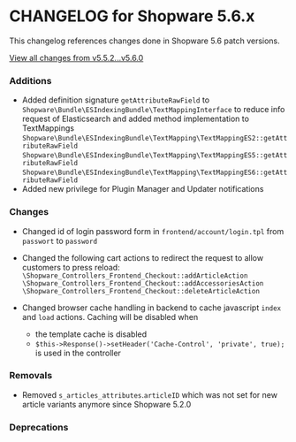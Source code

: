 # CHANGELOG for Shopware 5.6.x

This changelog references changes done in Shopware 5.6 patch versions.

[View all changes from v5.5.2...v5.6.0](https://github.com/shopware/shopware/compare/v5.5.2...v5.6.0)

### Additions

* Added definition signature `getAttributeRawField` to `Shopware\Bundle\ESIndexingBundle\TextMappingInterface` to reduce info request of 
    Elasticsearch and added method implementation to TextMappings
    `Shopware\Bundle\ESIndexingBundle\TextMapping\TextMappingES2::getAttributeRawField`
    `Shopware\Bundle\ESIndexingBundle\TextMapping\TextMappingES5::getAttributeRawField`
    `Shopware\Bundle\ESIndexingBundle\TextMapping\TextMappingES6::getAttributeRawField`
* Added new privilege for Plugin Manager and Updater notifications

### Changes

* Changed id of login password form in `frontend/account/login.tpl` from `passwort` to `password` 
* Changed the following cart actions to redirect the request to allow customers to press reload:
    `\Shopware_Controllers_Frontend_Checkout::addArticleAction`
    `\Shopware_Controllers_Frontend_Checkout::addAccessoriesAction`
    `\Shopware_Controllers_Frontend_Checkout::deleteArticleAction`

* Changed browser cache handling in backend to cache javascript `index` and `load` actions. Caching will be disabled when
  * the template cache is disabled
  * `$this->Response()->setHeader('Cache-Control', 'private', true);` is used in the controller

### Removals

* Removed `s_articles_attributes`.`articleID` which was not set for new article variants anymore since Shopware 5.2.0

### Deprecations


